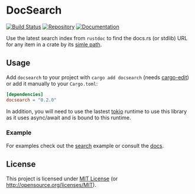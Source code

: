 # DocSearch

[![Build Status][build-img]][build-url]
[![Repository][crates-img]][crates-url]
[![Documentation][doc-img]][doc-url]

[build-img]: https://img.shields.io/github/workflow/status/dnaka91/docsearch/CI/main?style=for-the-badge
[build-url]: https://github.com/dnaka91/docsearch/actions?query=workflow%3ACI
[crates-img]: https://img.shields.io/crates/v/docsearch?style=for-the-badge
[crates-url]: https://crates.io/crates/docsearch
[doc-img]: https://img.shields.io/badge/docs.rs-docsearch-4d76ae?style=for-the-badge
[doc-url]: https://docs.rs/docsearch

Use the latest search index from `rustdoc` to find the docs.rs (or stdlib) URL for any item in a
crate by its [simle path](https://doc.rust-lang.org/stable/reference/paths.html#simple-paths).

## Usage

Add `docsearch` to your project with `cargo add docsearch` (needs [cargo-edit]) or add it manually
to your `Cargo.toml`:

```toml
[dependencies]
docsearch = "0.2.0"
```

In addition, you will need to use the lastest [tokio](https://tokio.rs) runtime to use this library
as it uses async/await and is bound to this runtime.

[cargo-edit]: https://github.com/killercup/cargo-edit

### Example

For examples check out the [search](examples/search.rs) example or consult the [docs](doc-url).

## License

This project is licensed under [MIT License](LICENSE) (or <http://opensource.org/licenses/MIT>).
